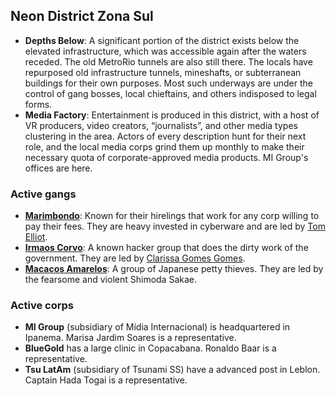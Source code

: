 

## Neon District Zona Sul

- **Depths Below**: A significant portion of the district exists below the elevated infrastructure, which was accessible again after the waters receded. The old MetroRio tunnels are also still there. The locals have repurposed old infrastructure tunnels, mineshafts, or subterranean buildings for their own purposes. Most such underways are under the control of gang bosses, local chieftains, and others indisposed to legal forms.
- **Media Factory**: Entertainment is produced in this district, with a host of VR producers, video creators, “journalists”, and other media types clustering in the area. Actors of every description hunt for their next role, and the local media corps grind them up monthly to make their necessary quota of corporate-approved media products. MI Group's offices are here.

### Active gangs

- **[Marimbondo](../factions/marimbondo.md)**: Known for their hirelings that work for any corp willing to pay their fees. They are heavy invested in cyberware and are led by [Tom Elliot](../npcs/tomElliott.md).
- **[Irmaos Corvo](../factions/irmaosCorvo.md)**: A known hacker group that does the dirty work of the government. They are led by [Clarissa Gomes Gomes](../npcs/clarissaGG.md).
- **[Macacos Amarelos](../factions/macacosAmarelos.md)**: A group of Japanese petty thieves. They are led by the fearsome and violent Shimoda Sakae.

### Active corps

- **MI Group** (subsidiary of Mídia Internacional) is headquartered in Ipanema. Marisa Jardim Soares is a representative.
- **BlueGold** has a large clinic in Copacabana. Ronaldo Baar is a representative.
- **Tsu LatAm** (subsidiary of Tsunami SS) have a advanced post in Leblon. Captain Hada Togai is a representative.
